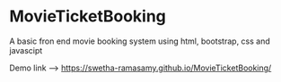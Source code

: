# MovieTicketBooking

A basic fron end movie booking system using html, bootstrap, css and javascipt 

Demo link --> https://swetha-ramasamy.github.io/MovieTicketBooking/
